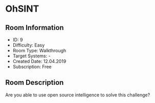 ﻿# OhSINT

## Room Information
- ID: 9
- Difficulty: Easy
- Room Type: Walkthrough
- Target Systems: -
- Created Date: 12.04.2019
- Subscription: Free

## Room Description
Are you able to use open source intelligence to solve this challenge?
